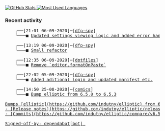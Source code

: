 <a href="https://github.com/Ex-iT/">
    <img align="top" alt="GitHub Stats" src="https://github-readme-stats.vercel.app/api?username=ex-it&show_icons=true&theme=algolia&count_private=true&hide=stars,contribs&include_all_commits=true" />
</a>
<a href="https://github.com/Ex-iT/">
    <img align="top" alt="Most Used Languages" src="https://github-readme-stats.vercel.app/api/top-langs/?username=ex-it&layout=compact&theme=algolia" />
</a>

### Recent activity
<pre>
    ┌──[21:01 06-09-2020]─[<a href="https://github.com/Ex-iT/dfp-spy">dfp-spy</a>]
    └───■ <a href="https://github.com/Ex-iT/dfp-spy/commit/af8576af29c9fdf8f13f9133528ae2fabe37853f">Updated settings viewing logic and added error handling</a><br />
    ┌──[13:19 06-09-2020]─[<a href="https://github.com/Ex-iT/dfp-spy">dfp-spy</a>]
    └───■ <a href="https://github.com/Ex-iT/dfp-spy/commit/0d5d0c6fe72b55eb73d26633c18715ab819ea421">Small refactor</a><br />
    ┌──[12:35 06-09-2020]─[<a href="https://github.com/Ex-iT/dotfiles">dotfiles</a>]
    └───■ <a href="https://github.com/Ex-iT/dotfiles/commit/5ed1883c24d211ec65d0c89b0eb8b639401b7c7c">Remove `editor.formatOnPaste`</a><br />
    ┌──[22:02 05-09-2020]─[<a href="https://github.com/Ex-iT/dfp-spy">dfp-spy</a>]
    └───■ <a href="https://github.com/Ex-iT/dfp-spy/commit/9ec80d3acc53cc1342f1f80ac04a93db9186beec">Added aditional login and updated manifest etc.</a><br />
    ┌──[14:50 25-08-2020]─[<a href="https://github.com/Ex-iT/comics">comics</a>]
    └───■ <a href="https://github.com/Ex-iT/comics/commit/db4c6ba380074dd87c46a9f3446c4c2b2b59a7d5">Bump elliptic from 6.5.0 to 6.5.3

Bumps [elliptic](https://github.com/indutny/elliptic) from 6.5.0 to 6.5.3.
- [Release notes](https://github.com/indutny/elliptic/releases)
- [Commits](https://github.com/indutny/elliptic/compare/v6.5.0...v6.5.3)

Signed-off-by: dependabot[bot] <support@github.com></a><br />
</pre>